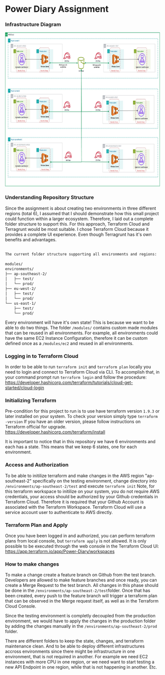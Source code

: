 # Power Diary Assignment

### Infrastructure Diagram

<img src="images/pda-infrastructure.jpg" alt="Alt text" height="500">

### Understanding Repository Structure

Since the assignment is about creating two environments in three different regions (total 6), I assumed that I should demonstrate how this small project could function within a larger ecosystem. Therefore, I laid out a complete folder structure to support this. For this approach, Terraform Cloud and Terragrunt would be most suitable. I chose Terraform Cloud because it provides a complete UI experience. Even though Terragrunt has it's own benefits and advantages.

```

The current folder structure supporting all environments and regions:

modules/
environments/
├── ap-southeast-2/
│   ├── test/
│   └── prod/
├── eu-west-2/
│   ├── test/
│   └── prod/
└── us-east-1/
    ├── test/
    └── prod/
```

Every environment will have it's own state! This is because we want to be able to do two things.
The folder `/modules/` contains custom made modules that can be reused in all environments. For example, all environments could have the same EC2 Instance Configuration, therefore it can be custom defined once as a `/modules/ec2` and reused in all environments.

### Logging in to Terraform Cloud

In order to be able to run `terraform init` and `terraform plan` locally you need to login and connect to Terraform Cloud via CLI.
To accomplish that, in your command prompt run `terraform login` and follow the procedure: https://developer.hashicorp.com/terraform/tutorials/cloud-get-started/cloud-login

### Initializing Terraform

Pre-condition for this project to run is to use have terraform version `1.9.3` or later installed on your system.
To check your version simply type `terraform -version`
If you have an older version, please follow instructions on Terraform official for upgrade.
https://developer.hashicorp.com/terraform/install

It is important to notice that in this repository we have 6 environments and each has a state. This means that we keep 6 states, one for each environment.

### Access and Authorization

To be able to initilize terraform and make changes in the AWS region "ap-southeast-2" specifically on the testing environment, change directory into `/environments/ap-southeast-2/test` and execute `terraform init`
Note, for this terraform workspace to initilize on your system, you do not require AWS credentials, your access should be authorized by your Github credentials in Terraform Cloud.
Therefore it is required that your Github Account is associated with the Terraform Workspace. Terraform Cloud will use a service account user to authenticate to AWS directly.

### Terraform Plan and Apply

Once you have been logged in and authorized, you can perform terraform plans from local console, but `terraform apply` is not allowed. It is only possible to be executed through the web console in the Terraform Cloud UI: https://app.terraform.io/app/Power-Diary/workspaces

### How to make changes

To make a change create a feature branch on Github from the test branch. Developers are allowed to make feature branches and once ready, you can create a Merge Request to the test branch. All changes in this phase should be done in the `/environments/ap-southeast-2/test`folder.
Once that has been created, every push to the feature branch will trigger a terraform plan that can be observed in the Merge request itself, as well as in the Terraform Cloud Console.

Since the testing environment is completly decoupled from the production environment, we would have to apply the changes in the production folder by adding the changes manually in the `/environments/ap-southeast-2/prod` folder.

There are different folders to keep the state, changes, and terraform maintenance clean. And to be able to deploy different infrastructures accross environments since there might be infrastructure in one environment, that is not required in another. For example we need EC2 instances with more CPU in one region, or we need want to start testing a new API Endpoint in one region, while that is not happening in another. Etc.
